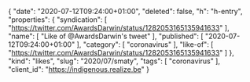 {
  "date": "2020-07-12T09:24:00+01:00",
  "deleted": false,
  "h": "h-entry",
  "properties": {
    "syndication": [
      "https://twitter.com/AwardsDarwin/status/1282053165135941633"
    ],
    "name": [
      "Like of @AwardsDarwin's tweet"
    ],
    "published": [
      "2020-07-12T09:24:00+01:00"
    ],
    "category": [
      "coronavirus"
    ],
    "like-of": [
      "https://twitter.com/AwardsDarwin/status/1282053165135941633"
    ]
  },
  "kind": "likes",
  "slug": "2020/07/smaty",
  "tags": [
    "coronavirus"
  ],
  "client_id": "https://indigenous.realize.be"
}
